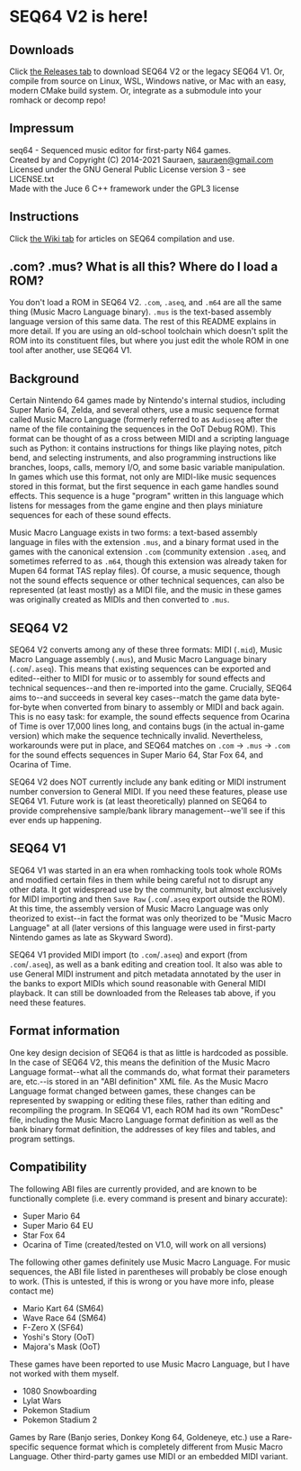 # SEQ64 V2 is here!

## Downloads

Click [the Releases tab](https://github.com/sauraen/seq64/releases) to download SEQ64 V2 or the legacy SEQ64 V1. Or, compile from source on Linux, WSL, Windows native, or Mac with an easy, modern CMake build system. Or, integrate as a submodule into your romhack or decomp repo!

## Impressum

seq64 - Sequenced music editor for first-party N64 games.\
Created by and Copyright (C) 2014-2021 Sauraen, sauraen@gmail.com\
Licensed under the GNU General Public License version 3 - see LICENSE.txt\
Made with the Juce 6 C++ framework under the GPL3 license

## Instructions

Click [the Wiki tab](https://github.com/sauraen/seq64/wiki) for articles on SEQ64 compilation and use.

## .com? .mus? What is all this? Where do I load a ROM?

You don't load a ROM in SEQ64 V2. `.com`, `.aseq`, and `.m64` are all the same thing (Music Macro Language binary). `.mus` is the text-based assembly language version of this same data. The rest of this README explains in more detail. If you are using an old-school toolchain which doesn't split the ROM into its constituent files, but where you just edit the whole ROM in one tool after another, use SEQ64 V1.

## Background

Certain Nintendo 64 games made by Nintendo's internal studios, including Super Mario 64, Zelda, and several others, use a music sequence format called Music Macro Language (formerly referred to as `Audioseq` after the name of the file containing the sequences in the OoT Debug ROM). This format can be thought of as a cross between MIDI and a scripting language such as Python: it contains instructions for things like playing notes, pitch bend, and selecting instruments, and also programming instructions like branches, loops, calls, memory I/O, and some basic variable manipulation. In games which use this format, not only are MIDI-like music sequences stored in this format, but the first sequence in each game handles sound effects. This sequence is a huge "program" written in this language which listens for messages from the game engine and then plays miniature sequences for each of these sound effects.

Music Macro Language exists in two forms: a text-based assembly language in files with the extension `.mus`, and a binary format used in the games with the canonical extension `.com` (community extension `.aseq`, and sometimes referred to as `.m64`, though this extension was already taken for Mupen 64 format TAS replay files). Of course, a music sequence, though not the sound effects sequence or other technical sequences, can also be represented (at least mostly) as a MIDI file, and the music in these games was originally created as MIDIs and then converted to `.mus`.

## SEQ64 V2

SEQ64 V2 converts among any of these three formats: MIDI (`.mid`), Music Macro Language assembly (`.mus`), and Music Macro Language binary (`.com`/`.aseq`). This means that existing sequences can be exported and edited--either to MIDI for music or to assembly for sound effects and technical sequences--and then re-imported into the game. Crucially, SEQ64 aims to--and succeeds in several key cases--match the game data byte-for-byte when converted from binary to assembly or MIDI and back again. This is no easy task: for example, the sound effects sequence from Ocarina of Time is over 17,000 lines long, and contains bugs (in the actual in-game version) which make the sequence technically invalid. Nevertheless, workarounds were put in place, and SEQ64 matches on `.com` -> `.mus` -> `.com` for the sound effects sequences in Super Mario 64, Star Fox 64, and Ocarina of Time.

SEQ64 V2 does NOT currently include any bank editing or MIDI instrument number conversion to General MIDI. If you need these features, please use SEQ64 V1. Future work is (at least theoretically) planned on SEQ64 to provide comprehensive sample/bank library management--we'll see if this ever ends up happening.

## SEQ64 V1

SEQ64 V1 was started in an era when romhacking tools took whole ROMs and modified certain files in them while being careful not to disrupt any other data. It got widespread use by the community, but almost exclusively for MIDI importing and then `Save Raw` (`.com`/`.aseq` export outside the ROM). At this time, the assembly version of Music Macro Language was only theorized to exist--in fact the format was only theorized to be "Music Macro Language" at all (later versions of this language were used in first-party Nintendo games as late as Skyward Sword).

SEQ64 V1 provided MIDI import (to `.com`/`.aseq`) and export (from `.com`/`.aseq`), as well as a bank editing and creation tool. It also was able to use General MIDI instrument and pitch metadata annotated by the user in the banks to export MIDIs which sound reasonable with General MIDI playback. It can still be downloaded from the Releases tab above, if you need these features.

## Format information

One key design decision of SEQ64 is that as little is hardcoded as possible. In the case of SEQ64 V2, this means the definition of the Music Macro Language format--what all the commands do, what format their parameters are, etc.--is stored in an "ABI definition" XML file. As the Music Macro Language format changed between games, these changes can be represented by swapping or editing these files, rather than editing and recompiling the program. In SEQ64 V1, each ROM had its own "RomDesc" file, including the Music Macro Language format definition as well as the bank binary format definition, the addresses of key files and tables, and program settings.

## Compatibility

The following ABI files are currently provided, and are known to be functionally complete (i.e. every command is present and binary accurate):
- Super Mario 64
- Super Mario 64 EU
- Star Fox 64
- Ocarina of Time (created/tested on V1.0, will work on all versions)

The following other games definitely use Music Macro Language. For music sequences, the ABI file listed in parentheses will probably be close enough to work. (This is untested, if this is wrong or you have more info, please contact me)
- Mario Kart 64 (SM64)
- Wave Race 64 (SM64)
- F-Zero X (SF64)
- Yoshi's Story (OoT)
- Majora's Mask (OoT)

These games have been reported to use Music Macro Language, but I have not worked with them myself.
- 1080 Snowboarding
- Lylat Wars
- Pokemon Stadium
- Pokemon Stadium 2

Games by Rare (Banjo series, Donkey Kong 64, Goldeneye, etc.) use a Rare-specific sequence format which is completely different from Music Macro Language. Other third-party games use MIDI or an embedded MIDI variant.
